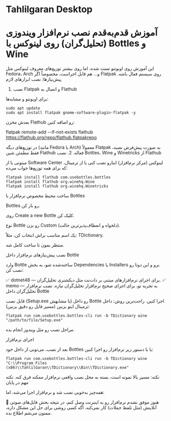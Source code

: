# Tahlilgaran Desktop
# آموزش قدم‌به‌قدم نصب نرم‌افزار ویندوزی (تحلیل‌گران) روی لینوکس با Bottles و Wine

این آموزش روی اوبونتو تست شده، اما روی بیشتر توزیع‌های معروف لینوکس مثل Fedora، Arch و… هم قابل اجراست، مخصوصاً اگر Flatpak روی سیستم فعال باشه.
پیش‌نیازها: نصب ابزارهای لازم
1. نصب Flatpak و اتصال به Flathub

برای اوبونتو و مشابه‌ها:

```
sudo apt update
sudo apt install flatpak gnome-software-plugin-flatpak -y
```

بعدش مخزن Flathub رو اضافه کنین:

flatpak remote-add --if-not-exists flathub https://flathub.org/repo/flathub.flatpakrepo

در توزیع‌های دیگه (مانند Fedora یا Arch) معمولاً Flatpak به صورت پیش‌فرض نصبه، فقط مطمئن شین Flathub فعاله.
2. نصب Bottles، Wine و Winetricks از Flathub

میتونی یا از Software Center لینوکس (مرکز نرم‌افزار) اینارو نصب کنی یا از ترمینال، که برای همه توزیع‌ها جواب می‌ده:

```
flatpak install flathub com.usebottles.bottles
flatpak install flathub org.winehq.Wine
flatpak install flathub org.winehq.Winetricks
```

ساخت محیط مخصوص نرم‌افزار با Bottles

Bottles رو باز کن.

روی Create a new Bottle کلیک کن.

نوع Bottle رو بزن Custom (دلخواه و انعطاف‌پذیرترین حالت).

یک اسم مناسب براش انتخاب کن، مثلاً: TDictionary.

منتظر بمون تا ساخت کامل شه.

نصب پیش‌نیازهای نرم‌افزار داخل Bottle

وارد Bottle ساخته‌شده شو، به بخش Dependencies یا Installers برو و این دوتا رو نصب کن:

✅ dotnet48 — برای اجرای نرم‌افزارهای مبتنی بر دات‌نت مثل دیکشنری تحلیل‌گران.
✅ memo — به تجربه تو، برای اجرای صحیح نرم‌افزار تحلیل‌گران نیازه.
نصب نرم‌افزار تحلیل‌گران داخل Bottle

فایل نصب (Setup.exe یا مشابهش) رو داخل Bottle اجرا کنین.
راحت‌ترین روش:
داخل ترمینال اینو بزنین (مسیر فایل رو دقیق بزنین):

```
flatpak run com.usebottles.bottles-cli run -b TDictionary wine "/path/to/file/Setup.exe"
```

مراحل نصب رو مثل ویندوز انجام بده.

اجرای نرم‌افزار

بعد از نصب، می‌تونی از داخل خود Bottles یا با دستور زیر نرم‌افزار رو اجرا کنین:

```
flatpak run com.usebottles.bottles-cli run -b TDictionary wine "C:\\Program Files (x86)\\TahlilGaran\\TDictionary\\Bin\\TDictionary.exe"
```

نکته: مسیر بالا نمونه است، بسته به محل نصب واقعی نرم‌افزار ممکنه فرق کنه.
نکته مهم در پایان

همه‌چیز به‌خوبی نصب شد و نرم‌افزار اجرا می‌شه، اما:

🚫 هنوز موفق نشدم نرم‌افزار رو به اینترنت وصل کنم، در نتیجه بخش فایل‌های صوتی آنلاینش (مثل تلفظ جملات) کار نمی‌کنه.
اگه کسی روشی برای حل این مشکل داره، ممنون می‌شم اطلاع بده.
